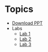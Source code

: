 # Topics
* [Download PPT](Angular.pptx)
* Labs
  * [Lab 1](https://github.com/abhishekgoenka/training/tree/master/angular/lab1)
  * [Lab 2](https://github.com/abhishekgoenka/training/tree/master/angular/lab2)
  * [Lab 3](https://github.com/abhishekgoenka/training/tree/master/angular/lab3)
